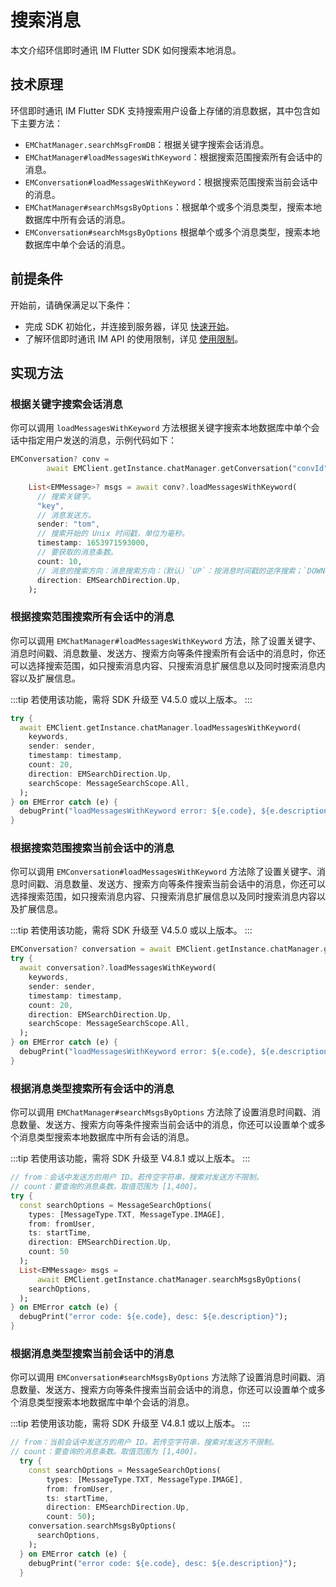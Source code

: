 # 搜索消息

<Toc />

本文介绍环信即时通讯 IM Flutter SDK 如何搜索本地消息。

## 技术原理

环信即时通讯 IM Flutter SDK 支持搜索用户设备上存储的消息数据，其中包含如下主要方法：

- `EMChatManager.searchMsgFromDB`：根据关键字搜索会话消息。
- `EMChatManager#loadMessagesWithKeyword`：根据搜索范围搜索所有会话中的消息。
- `EMConversation#loadMessagesWithKeyword`：根据搜索范围搜索当前会话中的消息。
- `EMChatManager#searchMsgsByOptions`：根据单个或多个消息类型，搜索本地数据库中所有会话的消息。
- `EMConversation#searchMsgsByOptions` 根据单个或多个消息类型，搜索本地数据库中单个会话的消息。

## 前提条件

开始前，请确保满足以下条件：

- 完成 SDK 初始化，并连接到服务器，详见 [快速开始](quickstart.html)。
- 了解环信即时通讯 IM API 的使用限制，详见 [使用限制](/product/limitation.html)。

## 实现方法

### 根据关键字搜索会话消息

你可以调用 `loadMessagesWithKeyword` 方法根据关键字搜索本地数据库中单个会话中指定用户发送的消息，示例代码如下：


```dart
EMConversation? conv =
        await EMClient.getInstance.chatManager.getConversation("convId");
        
    List<EMMessage>? msgs = await conv?.loadMessagesWithKeyword(
      // 搜索关键字。
      "key",
      // 消息发送方。
      sender: "tom",
      // 搜索开始的 Unix 时间戳，单位为毫秒。
      timestamp: 1653971593000,
      // 要获取的消息条数。
      count: 10,
      // 消息的搜索方向：消息搜索方向：（默认）`UP`：按消息时间戳的逆序搜索；`DOWN`：按消息时间戳的正序搜索。
      direction: EMSearchDirection.Up,
    );
```

### 根据搜索范围搜索所有会话中的消息

你可以调用 `EMChatManager#loadMessagesWithKeyword` 方法，除了设置关键字、消息时间戳、消息数量、发送方、搜索方向等条件搜索所有会话中的消息时，你还可以选择搜索范围，如只搜索消息内容、只搜索消息扩展信息以及同时搜索消息内容以及扩展信息。

:::tip
若使用该功能，需将 SDK 升级至 V4.5.0 或以上版本。
:::

```dart
try {
  await EMClient.getInstance.chatManager.loadMessagesWithKeyword(
    keywords,
    sender: sender,
    timestamp: timestamp,
    count: 20,
    direction: EMSearchDirection.Up,
    searchScope: MessageSearchScope.All,
  );
} on EMError catch (e) {
  debugPrint("loadMessagesWithKeyword error: ${e.code}, ${e.description}");
}
```

### 根据搜索范围搜索当前会话中的消息

你可以调用 `EMConversation#loadMessagesWithKeyword` 方法除了设置关键字、消息时间戳、消息数量、发送方、搜索方向等条件搜索当前会话中的消息，你还可以选择搜索范围，如只搜索消息内容、只搜索消息扩展信息以及同时搜索消息内容以及扩展信息。

:::tip
若使用该功能，需将 SDK 升级至 V4.5.0 或以上版本。
:::

```dart
EMConversation? conversation = await EMClient.getInstance.chatManager.getConversation(userId);
try {
  await conversation?.loadMessagesWithKeyword(
    keywords,
    sender: sender,
    timestamp: timestamp,
    count: 20,
    direction: EMSearchDirection.Up,
    searchScope: MessageSearchScope.All,
  );
} on EMError catch (e) {
  debugPrint("loadMessagesWithKeyword error: ${e.code}, ${e.description}");
}

```

### 根据消息类型搜索所有会话中的消息

你可以调用 `EMChatManager#searchMsgsByOptions` 方法除了设置消息时间戳、消息数量、发送方、搜索方向等条件搜索当前会话中的消息，你还可以设置单个或多个消息类型搜索本地数据库中所有会话的消息。

:::tip
若使用该功能，需将 SDK 升级至 V4.8.1 或以上版本。
:::

```dart
// from：会话中发送方的用户 ID。若传空字符串，搜索对发送方不限制。
// count：要查询的消息条数。取值范围为 [1,400]。
try {
  const searchOptions = MessageSearchOptions(
    types: [MessageType.TXT, MessageType.IMAGE],
    from: fromUser,
    ts: startTime,
    direction: EMSearchDirection.Up,
    count: 50
  );
  List<EMMessage> msgs =
      await EMClient.getInstance.chatManager.searchMsgsByOptions(
    searchOptions,
  );
} on EMError catch (e) {
  debugPrint("error code: ${e.code}, desc: ${e.description}");
}
```

### 根据消息类型搜索当前会话中的消息

你可以调用 `EMConversation#searchMsgsByOptions` 方法除了设置消息时间戳、消息数量、发送方、搜索方向等条件搜索当前会话中的消息，你还可以设置单个或多个消息类型搜索本地数据库中单个会话的消息。

:::tip
若使用该功能，需将 SDK 升级至 V4.8.1 或以上版本。
:::

```dart
// from：当前会话中发送方的用户 ID。若传空字符串，搜索对发送方不限制。
// count：要查询的消息条数。取值范围为 [1,400]。
  try {
    const searchOptions = MessageSearchOptions(
        types: [MessageType.TXT, MessageType.IMAGE],
        from: fromUser,
        ts: startTime,
        direction: EMSearchDirection.Up,
        count: 50);
    conversation.searchMsgsByOptions(
      searchOptions,
    );
  } on EMError catch (e) {
    debugPrint("error code: ${e.code}, desc: ${e.description}");
  }
```     